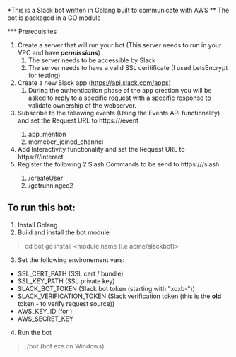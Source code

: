 *This is a Slack bot written in Golang built to communicate with AWS
** The bot is packaged in a GO module

*** Prerequisites
1. Create a server that will run your bot (This server needs to run in your VPC and have *******permissions*******)
   1. The server needs to be accessible by Slack
   2. The server needs to have a valid SSL ceritificate (I used LetsEncrypt for testing)
2. Create a new Slack app (https://api.slack.com/apps)
   1. During the authentication phase of the app creation you will be asked to reply to a specific request with a specific response to validate ownership of the webserver.
3. Subscribe to the following events (Using the Events API functionality) and set the Request URL to https://<yourServer>/event
   1. app_mention
   2. memeber_joined_channel
4. Add Interactivity functionality and set the Request URL to https://<youServer>/interact
5. Register the following 2 Slash Commands to be send to https://<youServer>/slash
   1. /createUser <userName>
   2. /getrunningec2

To run this bot:
----------------
1. Install Golang
2. Build and install the bot module
> cd bot
> go install <module name (i.e acme/slackbot)>
3. Set the following environement vars:
* SSL_CERT_PATH (SSL cert / bundle)
* SSL_KEY_PATH (SSL private key)
* SLACK_BOT_TOKEN (Slack bot token (starting with "xoxb-"))
* SLACK_VERIFICATION_TOKEN (Slack verification token (this is the **old** token - to verify request source))
* AWS_KEY_ID (for )
* AWS_SECRET_KEY
4. Run the bot
> ./bot (bot.exe on Windows)